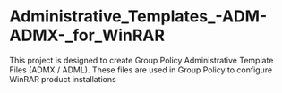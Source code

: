 # Administrative_Templates_-ADM-ADMX-_for_WinRAR
This project is designed to create Group Policy Administrative Template Files (ADMX / ADML). These files are used in Group Policy to configure WinRAR product installations
